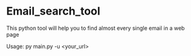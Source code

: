 # Email_search_tool
This python tool will help you to find almost every single email in a web page

Usage:
py main.py -u <your_url>
